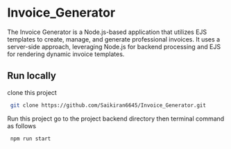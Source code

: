 # Invoice_Generator
The Invoice Generator is a Node.js-based application that utilizes EJS templates to create, manage, and generate professional invoices. It uses a server-side approach, leveraging Node.js for backend processing and EJS for rendering dynamic invoice templates.
## Run locally



clone this project 
```bash
 git clone https://github.com/Saikiran6645/Invoice_Generator.git
```
Run this project 
go to the project backend directory
then terminal command as follows

```bash
 npm run start
```

